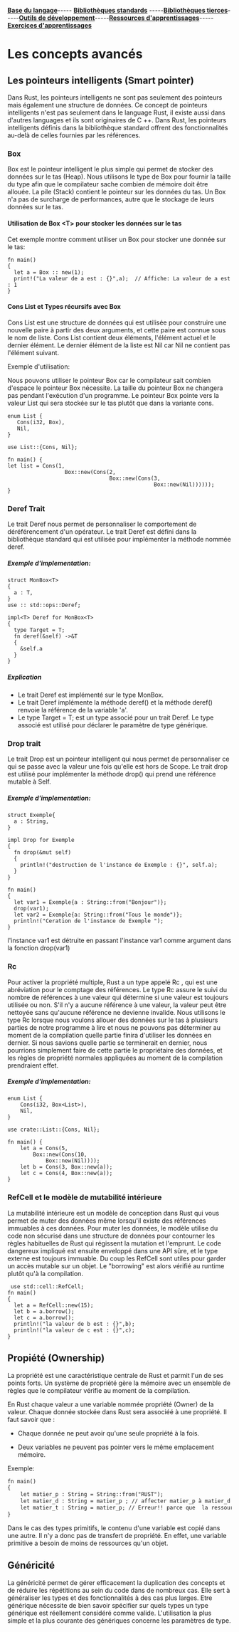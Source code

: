 [**Base du langage**](https://UVSQ21917829.github.io/RUST-1)----- [**Bibliothèques standards**](https://UVSQ21917829.github.io/RUST-1/std) -----[**Bibliothèques tierces**](https://UVSQ21917829.github.io/RUST-1/trc)-----[**Outils de développement**](https://UVSQ21917829.github.io/RUST-1/index2)-----[**Ressources d'apprentissages**](https://UVSQ21917829.github.io/RUST-1/rsc)-----[**Exercices d'apprentissages**](https://UVSQ21917829.github.io/RUST-1/exo)   


# Les concepts avancés
## Les pointeurs intelligents (Smart pointer) 

Dans Rust, les pointeurs intelligents ne sont pas seulement des pointeurs mais également une structure de données. Ce concept de pointeurs intelligents n'est pas seulement dans le language Rust, il existe aussi dans d'autres languages et ils sont  originaires de C ++. Dans Rust, les pointeurs intelligents définis dans la bibliothèque standard offrent des fonctionnalités au-delà de celles fournies par les références.
### Box
Box est le pointeur intelligent le plus simple qui permet de stocker des données sur le tas (Heap). Nous utilisons le type de Box pour fournir la taille du type afin que le compilateur sache combien de mémoire doit être allouée.
La pile (Stack) contient le pointeur sur les données du tas. Un Box n'a pas de surcharge de performances, autre que le stockage de leurs données sur le tas.

#### Utilisation de Box \<T> pour stocker les données sur le tas

Cet exemple montre comment utiliser un Box pour stocker une donnée  sur le tas:

```
fn main()  
{  
  let a = Box :: new(1);  
  print!("La valeur de a est : {}",a);  // Affiche: La valeur de a est : 1
}   

```
#### Cons List et Types récursifs avec Box

Cons List est une structure de données qui est utilisée pour construire une nouvelle paire à partir des deux arguments, et cette paire est connue sous le nom de liste.
Cons List contient deux éléments, l'élément actuel et le dernier élément. Le dernier élément de la liste est Nil car Nil ne contient pas l'élément suivant.

Exemple d'utilisation: 

Nous pouvons utiliser le pointeur Box <T> car le compilateur sait combien d'espace le pointeur Box <T> nécessite. La taille du pointeur Box <T> ne changera pas pendant l'exécution d'un programme. Le pointeur Box <T> pointe vers la valeur List qui sera stockée sur le tas plutôt que dans la variante cons.
  
```
enum List {
   Cons(i32, Box),
   Nil,
}

use List::{Cons, Nil};

fn main() {
let list = Cons(1,
                  Box::new(Cons(2,
                                Box::new(Cons(3,
                                              Box::new(Nil))))));
}
```
### Deref Trait

Le trait Deref nous permet de personnaliser le comportement de déréférencement d'un opérateur. Le trait Deref est défini dans la bibliothèque standard qui est utilisée pour implémenter la méthode nommée deref.

##### Exemple d'implementation:

````
struct MonBox<T>  
{  
  a : T,  
}  
use :: std::ops::Deref; 

impl<T> Deref for MonBox<T>  
{  
  type Target = T;  
  fn deref(&self) ->&T  
  {  
    &self.a  
  }  
} 

````
##### Explication

- Le trait Deref est implémenté sur le type MonBox.
- Le trait Deref implémente la méthode deref() et la méthode deref() renvoie la référence de la variable 'a'.
- Le type Target = T; est un type associé pour un trait Deref. Le type associé est utilisé pour déclarer le paramètre de type générique.
### Drop trait 

Le trait Drop est un pointeur intelligent qui nous permet de personnaliser ce qui se passe avec la valeur une fois qu'elle est hors de Scope. Le trait drop est utilisé pour implémenter la méthode drop() qui prend une référence mutable à Self.


##### Exemple d'implementation:
```
struct Exemple{  
  a : String,  
}  
  
impl Drop for Exemple  
{  
  fn drop(&mut self)  
  {  
    println!("destruction de l'instance de Exemple : {}", self.a);  
  }  
}  
  
fn main()  
{  
  let var1 = Exemple{a : String::from("Bonjour")};  
  drop(var1);  
  let var2 = Exemple{a: String::from("Tous le monde")};  
  println!("Ceration de l'instance de Exemple ");  
}  

```
l'instance var1 est détruite en passant l'instance var1 comme argument dans la fonction drop(var1)


### Rc 
  Pour activer la propriété multiple, Rust a un type appelé Rc <T>, qui est une abréviation pour le comptage des références. Le type Rc <T> assure le suivi du nombre de références à une valeur qui détermine si une valeur est toujours utilisée ou non. S'il n'y a aucune référence à une valeur, la valeur peut être nettoyée sans qu'aucune référence ne devienne invalide.
  Nous utilisons le type Rc <T> lorsque nous voulons allouer des données sur le tas à plusieurs parties de notre programme à lire et nous ne pouvons pas déterminer au moment de la compilation quelle partie finira d'utiliser les données en dernier. Si nous savions quelle partie se terminerait en dernier, nous pourrions simplement faire de cette partie le propriétaire des données, et les règles de propriété normales appliquées au moment de la compilation prendraient effet.
  
##### Exemple d'implementation:
```
enum List {
    Cons(i32, Box<List>),
    Nil,
}

use crate::List::{Cons, Nil};

fn main() {
    let a = Cons(5,
        Box::new(Cons(10,
            Box::new(Nil))));
    let b = Cons(3, Box::new(a));
    let c = Cons(4, Box::new(a));
}
```

### RefCell et le modèle de mutabilité intérieure
La mutabilité intérieure est un modèle de conception dans Rust qui vous permet de muter des données même lorsqu'il existe des références immuables à ces données. Pour muter les données, le modèle utilise du code non sécurisé dans une structure de données pour contourner les règles habituelles de Rust qui régissent la mutation et l'emprunt. Le code dangereux impliqué est ensuite enveloppé dans une API sûre, et le type externe est toujours immuable.
Du coup les RefCell sont utiles pour garder un accès mutable sur un objet. Le "borrowing" est alors vérifié au runtime plutôt qu'à la compilation.
```
 use std::cell::RefCell;  
fn main()  
{  
  let a = RefCell::new(15);  
  let b = a.borrow();  
  let c = a.borrow();  
  println!("la valeur de b est : {}",b);  
  println!("la valeur de c est : {}",c);  
}  
```
## Propiété (Ownership)

La propriété est une caractéristique centrale de Rust et parmit l'un de ses points forts. Un système de propriété gère la mémoire avec un ensemble de règles que le compilateur vérifie au moment de la compilation.

En Rust chaque valeur a une variable nommée propriété (Owner) de la valeur. Chaque donnée stockée dans Rust sera associéé à une propriété. Il faut savoir que :

- Chaque donnée ne peut avoir qu'une seule propriété à la fois.

- Deux variables ne peuvent pas pointer vers le même emplacement mémoire. 

Exemple:
```markdown 
fn main() 
{ 
    let matier_p : String = String::from("RUST"); 
    let matier_d : String = matier_p ; // affecter matier_p à matier_d
    let matier_t : String = matier_p; // Erreur!! parce que  la ressource a été déplacée.
}

```

Dans le cas des types primitifs, le contenu d'une variable est copié dans une autre. Il n'y a donc pas de transfert de propriété. En effet, une variable primitive a besoin de moins de ressources qu'un objet. 
## Généricité

La généricité permet de gérer efficacement la duplication des concepts et de réduire les répétitions au sein du code dans de nombreux cas. Elle sert à généraliser les types et des fonctionnalités à des cas plus larges. Etre générique nécessite de bien savoir spécifier sur quels types un type générique est réellement considéré comme valide. L'utilisation la plus simple et la plus courante des génériques concerne les paramètres de type.
